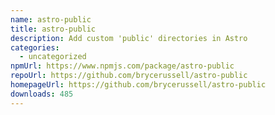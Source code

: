 ```yaml
---
name: astro-public
title: astro-public
description: Add custom 'public' directories in Astro
categories:
  - uncategorized
npmUrl: https://www.npmjs.com/package/astro-public
repoUrl: https://github.com/brycerussell/astro-public
homepageUrl: https://github.com/brycerussell/astro-public
downloads: 485
---
```


